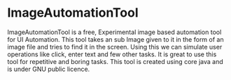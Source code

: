 # ImageAutomationTool

ImageAutomationTool is a free, Experimental image based automation tool for UI Automation. This tool takes an sub Image given to it in the form of an image file and tries to find it in the screen. Using this we can simulate user operations like click, enter text and few other tasks. It is great to use this tool for repetitive and boring tasks. This tool is created using core java and is under GNU public licence.
